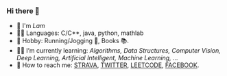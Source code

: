 ### Hi there 👋
- 👋 I'm *Lam*
- 👨‍🎓 Languages: C/C**, java, python, mathlab
- 🌻 Hobby: Running/Jogging 🏃, Books 📚.
- 👨‍💻️ I’m currently learning: *Algorithms, Data Structures, Computer Vision, Deep Learning, Artificial Intelligent, Machine Learning, ...*
- 💌 How to reach me: [STRAVA](https://www.strava.com/athletes/ngld), [TWITTER](https://twitter.com/ngld00), [LEETCODE](https://leetcode.com/ngld0/), [FACEBOOK](https://www.facebook.com/ngld0/).
<!--
**ngld0/ngld0** is a ✨ _special_ ✨ repository because its `README.md` (this file) appears on your GitHub profile.

Here are some ideas to get you started:

- 🔭 I’m currently working on ...
- 🌱 I’m currently learning ...
- 👯 I’m looking to collaborate on ...
- 🤔 I’m looking for help with ...
- 💬 Ask me about ...
- 📫 How to reach me: ...
- 😄 Pronouns: ...
- ⚡ Fun fact: ...
-->

